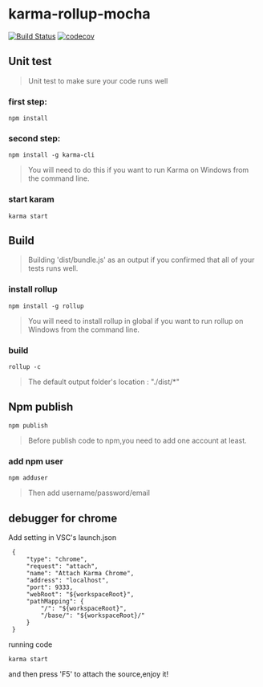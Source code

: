 # karma-rollup-mocha #
[![Build Status](https://travis-ci.org/axmand/karma-rollup-mocha.svg?branch=master)](https://travis-ci.org/axmand/karma-rollup-mocha)
[![codecov](https://codecov.io/gh/axmand/karma-rollup-mocha/branch/master/graph/badge.svg)](https://codecov.io/gh/axmand/karma-rollup-mocha)

##  Unit test  ##
>Unit test to make sure your code runs well
### first step: ###
```
npm install
```
### second step: ###
```
npm install -g karma-cli
```
>You will need to do this if you want to run Karma on Windows from the command line.

### start karam ###
```
karma start
```
##  Build  ##
>Building 'dist/bundle.js' as an output if you confirmed that all of your tests runs well.
### install rollup ###
```
npm install -g rollup 
```
>You will need to install rollup in global if you want to run rollup on Windows from the command line.
### build ###
```
rollup -c
```
>The default output folder's location : "./dist/*"
##  Npm publish  ##
```
npm publish
```
>Before publish code to npm,you need to add one account at least.
### add npm user ###
```
npm adduser
```
>Then add username/password/email

## debugger for chrome ##
Add setting in VSC's launch.json
```
 {
     "type": "chrome",
     "request": "attach",
     "name": "Attach Karma Chrome",
     "address": "localhost",
     "port": 9333,
     "webRoot": "${workspaceRoot}",
     "pathMapping": {
         "/": "${workspaceRoot}",
         "/base/": "${workspaceRoot}/"
     }
 }
```
 running code 
 ```
 karma start
 ```
 and then press 'F5' to attach the source,enjoy it!
